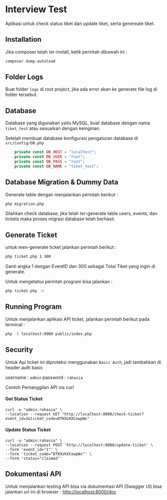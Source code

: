 # Interview Test

Aplikasi untuk check status tiket dan update tiket, serta genereate tiket.

## Installation

Jika composer telah ter-install, ketik perintah dibawah ini :

```bash
composer dump-autoload
```

## Folder Logs
Buat folder `logs` di root project, jika ada error akan ke generate file log di folder tersebut.

## Database
Database yang digunakan yaitu MySQL, buat database dengan nama `tiket_test` atau sesuaikan dengan keinginan.

Setelah membuat database konfigurasi pengaturan database di `src/Config/DB.php`

```php
    private const DB_HOST = "localhost";
    private const DB_USER = "root";
    private const DB_PASS = "root";
    private const DB_NAME = "tiket_test";
```

## Database Migration & Dummy Data
Generate table dengan menjalankan perintah berikut :
```bash
php migration.php
```
Silahkan check database, jika telah ter-generate table users, events, dan tickets maka proses migrasi database telah berhasil.

## Generate Ticket
untuk men-generate ticket jalankan perintah berikut :
```bash
php ticket.php 1 300
```
Ganti angka 1 dengan EventID dan 300 sebagai Total Tiket yang ingin di generate.

Untuk mengetahui perintah program bisa jalankan :
```bash
php ticket.php -h
```

## Running Program
Untuk menjalankan aplikasi API ticket, jalankan perintah berikut pada terminal :
```bash
php -S localhost:8000 public/index.php
```
## Security
Untuk Api ticket ini diproteksi menggunakan `Basic Auth`, jadi tambahkan di header auth basic 

username : `admin`
password : `rahasia`

Contoh Pemanggilan API via curl

#### Get Status Ticket
```curl
curl -u "admin:rahasia" \
--location --request GET "http://localhost:8000/check-ticket?event_id=1&ticket_code=DTK9zKXCowpWx"
```

#### Update Status Ticket
```curl
curl -u "admin:rahasia" \
--location --request POST 'http://localhost:8000/update-ticket' \
--form 'event_id="1"' \
--form 'ticket_code="DTK9zKXCowpWx"' \
--form 'status="claimed"'
```
## Dokumentasi API
Untuk menjalankan testing API bisa via dokumentasi API (Swagger UI) bisa jalankan url ini di browser : [http://localhost:8000/doc](http://localhost:8000/doc)
